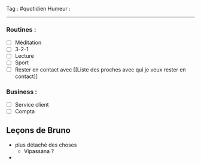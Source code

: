 Tag : #quotidien 
Humeur : 
***

### Routines : 
- [ ] Méditation
- [ ] 3-2-1
- [ ] Lecture
- [ ] Sport
- [ ] Rester en contact avec [[Liste des proches avec qui je veux rester en contact]]

### Business : 
- [ ] Service client 
- [ ] Compta 

## Leçons de Bruno 
- plus détaché des choses
	- Vipassana ?
- 